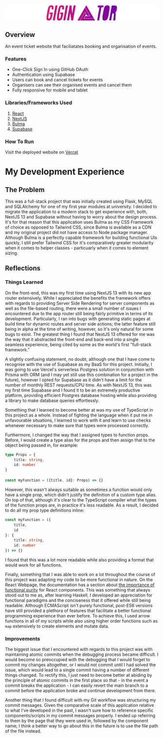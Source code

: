 ![Event Ticket Website](logo.png)

## Overview
An event ticket website that faciliatates booking and organisation of events.

### Features
- One-Click Sign In using GitHub OAuth
- Authentication using Supabase
- Users can book and cancel tickets for events
- Organisers can see their organised events and cancel them
- Fully responsive for mobile and tablet

### Libraries/Frameworks Used
1. [React](https://react.dev/)
2. [NextJS](https://nextjs.org/)
3. [Bulma](https://bulma.io/)
4. [Supabase](https://supabase.com/)

### How To Run
Visit the deployed website on [Vercel](https://event-ticket-site.vercel.app/)

# My Development Experience
## The Problem
This was a full-stack project that was initially created using Flask, MySQL and SQLAlchemy for one of my first year modules at university. I decided to migrate the application to a modern stack to get experience with, both, NextJS 13 and Supabase without having to worry about the design process. It's for that reason that this application uses Bulma as my CSS Framework of choice as opposed to Tailwind CSS, since Bulma is available as a CDN and my original project did not have access to Node package manager. Although Bulma is a perfectly capable framework for building functional UIs quickly, I still prefer Tailwind CSS for it's comparatively greater modularity when it comes to helper classes - particuarly when it comes to element sizing.

## Reflections
### Things Learned
On the front-end, this was my first time using NextJS 13 with its new app router extensively. While I appreciated the benefits the framework offers with regards to providing Server Side Rendering for server components as well as the file-based routing, there were a small number of issues I encountered due to the app router still being fairly primitive in terms of its development. Particularly, I ran into bugs with generating static pages at build time for dynamic routes and server side actions; the latter feature still being in alpha at the time of writing, however, so it's only natural for some bugs to exist. The greatest thing I found that NextJS 13 offered for me was the way that it abstracted the front-end and back-end into a single seamless experience, being cited by some as the world's first "full-stack framework."

A slightly confusing statement, no doubt, although one that I have come to recognise with the use of Supabase as my BaaS for this project. Initially, I was going to use Vercel's serverless Postgres solution in conjunction with Prisma with ORM (and I may yet still use this combination for a project in the future), however I opted for Supabase as it didn't have a limit for the number of monthly REST requests/CPU time. As with NextJS 13, this was my first time Supabase and I found it to be an extremely productive platform, providing efficient Postgres database hosting while also providing a library to make database queries effortlessly.

Something that I learned to become better at was my use of TypeScript in this project as a whole. Instead of fighting the language when it put me in unfavourable situations, I learned to work with it and learn to use checks whenever necessary to make sure that types were processed correctly. 

Furthermore, I changed the way that I assigned types to function props. Before, I would create a type alias for the props and then assign that to the object being passed in, for example:
``` typescript
type Props = {
    title: string,
    id: number
}

const myFunction = ({title, id}: Props) => {}
```
However, this wasn't always suitable as sometimes a function would only have a single prop, which didn't justify the definition of a custom type alias. On top of that, although it's clear to the TypeScript compiler what the types of the function props are, in practice it's less readable. As a result, I decided to do all my prop type definitions inline:
``` typescript
const myFunction = ({
    title, 
    id
}: {
    title: string,
    id: number    
}) => {}
```
I found that this was a lot more readable while also providing a format that would work for all functions.

Finally, something that I was able to work on a lot throughout the course of this project was adapting my code to be more functional in nature. On the React Webpage, the documentation has a section about [the importance of functional purity](https://react.dev/learn/keeping-components-pure) for React components. This was something that always stood out to me as, after learning Haskell, I developed an appreciation for functional paradigms and the conciseness that it offered while still being readable. Although ECMAScript isn't purely functional, post-ES6 versions have still provided a plethora of features that facilitate a better functional programming experience than ever before. To achieve this, I used arrow functions in all of my scripts while also using higher order functions such as `map` extensively to create elements and mutate data.  

### Improvements
The biggest issue that I encountered with regards to this project was with maintaining atomic commits when the debugging process became difficult. I would become so preoccupied with the debugging that I would forget to commit my changes altogether, or I would not commit until I had solved the issue, which would lead to a single commit having a number of different things changed. To rectify this, I just need to become better at abiding by the principle of atomic commits in the first place so that - in the event a commit breaks the application - I can easily revert the main branch to a commit before the application broke and continue development from there.

Another thing that I found difficult with my Git workflow was structuring my commit messages. Given the comparative scale of this application relative to what I've developed in the past, I wasn't sure how to reference specific components/scripts in my commit messages properly. I ended up referring to them by the page that they were used in, followed by the component name; I think a better way to go about this in the future is to use the file path of the file instead.